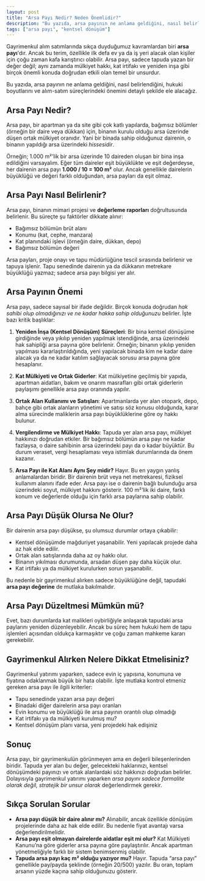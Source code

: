 ```yaml
---
layout: post
title: "Arsa Payı Nedir? Neden Önemlidir?"
description: "Bu yazıda, arsa payının ne anlama geldiğini, nasıl belirlendiğini, hukuki boyutlarını ve alım-satım süreçlerindeki önemini detaylı şekilde ele alacağız."
tags: ["arsa payı", "kentsel dönüşüm"]
---
```


Gayrimenkul alım satımlarında sıkça duyduğumuz kavramlardan biri **arsa payı**'dır. Ancak bu terim, özellikle ilk defa ev ya da iş yeri alacak olan kişiler için çoğu zaman kafa karıştırıcı olabilir. Arsa payı, sadece tapuda yazan bir değer değil; aynı zamanda mülkiyet hakkı, kat irtifakı ve yeniden inşa gibi birçok önemli konuda doğrudan etkili olan temel bir unsurdur.

Bu yazıda, arsa payının ne anlama geldiğini, nasıl belirlendiğini, hukuki boyutlarını ve alım-satım süreçlerindeki önemini detaylı şekilde ele alacağız.

## Arsa Payı Nedir?

Arsa payı, bir apartman ya da site gibi çok katlı yapılarda, bağımsız bölümler (örneğin bir daire veya dükkan) için, binanın kurulu olduğu arsa üzerinde düşen ortak mülkiyet oranıdır. Yani bir binada sahip olduğunuz dairenin, o binanın yapıldığı arsa üzerindeki *hissesidir*.

Örneğin; 1.000 m²’lik bir arsa üzerinde 10 daireden oluşan bir bina inşa edildiğini varsayalım. Eğer tüm daireler eşit büyüklükte ve eşit değerdeyse, her dairenin arsa payı **1.000 / 10 = 100 m²** olur. Ancak genellikle dairelerin büyüklüğü ve değeri farklı olduğundan, arsa payları da eşit olmaz.

## Arsa Payı Nasıl Belirlenir?

Arsa payı, binanın mimari projesi ve **değerleme raporları** doğrultusunda belirlenir. Bu süreçte şu faktörler dikkate alınır:

- Bağımsız bölümün brüt alanı
- Konumu (kat, cephe, manzara)
- Kat planındaki işlevi (örneğin daire, dükkan, depo)
- Bağımsız bölümün değeri

Arsa payları, proje onayı ve tapu müdürlüğüne tescil sırasında belirlenir ve tapuya işlenir. Tapu senedinde dairenin ya da dükkanın metrekare büyüklüğü yazmaz; sadece arsa payı bilgisi yer alır.

## Arsa Payının Önemi

Arsa payı, sadece sayısal bir ifade değildir. Birçok konuda doğrudan *hak sahibi olup olmadığınızı ve ne kadar hakka sahip olduğunuzu* belirler. İşte bazı kritik başlıklar:

1. **Yeniden İnşa (Kentsel Dönüşüm) Süreçleri**: Bir bina kentsel dönüşüme girdiğinde veya yıkılıp yeniden yapılmak istendiğinde, arsa üzerindeki hak sahipliği arsa payına göre belirlenir. Örneğin; binanın yıkılıp yeniden yapılması kararlaştırıldığında, yeni yapılacak binada kim ne kadar daire alacak ya da ne kadar katılım sağlayacak sorusu arsa payına göre hesaplanır.

2. **Kat Mülkiyeti ve Ortak Giderler**: Kat mülkiyetine geçilmiş bir yapıda, apartman aidatları, bakım ve onarım masrafları gibi ortak giderlerin paylaşımı genellikle arsa payı oranında yapılır.

3. **Ortak Alan Kullanımı ve Satışları**: Apartmanlarda yer alan otopark, depo, bahçe gibi ortak alanların yönetimi ve satışı söz konusu olduğunda, karar alma sürecinde maliklerin arsa payı büyüklüklerine göre oy hakkı bulunur.

4. **Vergilendirme ve Mülkiyet Hakkı**: Tapuda yer alan arsa payı, mülkiyet hakkınızı doğrudan etkiler. Bir bağımsız bölümün arsa payı ne kadar fazlaysa, o daire sahibinin arsa üzerindeki payı da o kadar büyüktür. Bu durum veraset, vergi hesaplaması veya istimlak durumlarında da önem kazanır.

5. **Arsa Payı ile Kat Alanı Aynı Şey midir?** Hayır. Bu en yaygın yanlış anlamalardan biridir. Bir dairenin brüt veya net metrekaresi, fiziksel kullanım alanını ifade eder. Arsa payı ise o dairenin bağlı bulunduğu arsa üzerindeki soyut, mülkiyet hakkını gösterir. 100 m²’lik iki daire, farklı konum ve değerlerde olduğu için farklı arsa paylarına sahip olabilir.

## Arsa Payı Düşük Olursa Ne Olur?

Bir dairenin arsa payı düşükse, şu olumsuz durumlar ortaya çıkabilir:

- Kentsel dönüşümde mağduriyet yaşanabilir. Yeni yapılacak projede daha az hak elde edilir.
- Ortak alan satışlarında daha az oy hakkı olur.
- Binanın yıkılması durumunda, arsadan düşen pay daha küçük olur.
- Kat irtifakı ya da mülkiyet kurulurken sorun yaşanabilir.

Bu nedenle bir gayrimenkul alırken sadece büyüklüğüne değil, tapudaki **arsa payı değerine** de mutlaka bakılmalıdır.

## Arsa Payı Düzeltmesi Mümkün mü?

Evet, bazı durumlarda kat malikleri oybirliğiyle anlaşarak tapudaki arsa paylarını yeniden düzenleyebilir. Ancak bu süreç hem hukuki hem de tapu işlemleri açısından oldukça karmaşıktır ve çoğu zaman mahkeme kararı gerekebilir.

## Gayrimenkul Alırken Nelere Dikkat Etmelisiniz?

Gayrimenkul yatırımı yaparken, sadece evin iç yapısına, konumuna ve fiyatına odaklanmak büyük bir hata olabilir. İşte mutlaka kontrol etmeniz gereken arsa payı ile ilgili kriterler:

- Tapu senedinde yazan arsa payı değeri
- Binadaki diğer dairelerin arsa payı oranları
- Evin konumu ve büyüklüğü ile arsa payının orantılı olup olmadığı
- Kat irtifakı ya da mülkiyeti kurulmuş mu?
- Kentsel dönüşüm planı varsa, yeni projedeki hak edişiniz

## Sonuç

Arsa payı, bir gayrimenkulün görünmeyen ama en değerli bileşenlerinden biridir. Tapuda yer alan bu değer, gelecekteki haklarınızı, kentsel dönüşümdeki payınızı ve ortak alanlardaki söz hakkınızı doğrudan belirler. Dolayısıyla gayrimenkul yatırımı yaparken *arsa payını sadece formalite olarak değil, stratejik bir unsur olarak* değerlendirmek gerekir.

## Sıkça Sorulan Sorular

- **Arsa payı düşük bir daire alınır mı?** Alınabilir, ancak özellikle dönüşüm projelerinde daha az hak elde edilir. Bu nedenle fiyat avantajı varsa değerlendirilmelidir.
- **Arsa payı eşit olmayan dairelerde aidatlar eşit mi olur?** Kat Mülkiyeti Kanunu’na göre giderler arsa payına göre paylaştırılır. Ancak apartman yönetmeliğiyle farklı bir sistem benimsenmiş olabilir.
- **Tapuda arsa payı kaç m² olduğu yazıyor mu?** Hayır. Tapuda “arsa payı” genellikle pay/payda şeklinde (örneğin 20/500) yazılır. Bu oran, toplam arsanın yüzde kaçına sahip olduğunuzu gösterir.